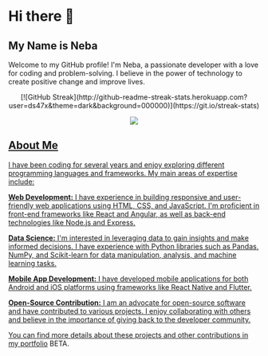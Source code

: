 # Hi there 👋

## My Name is Neba

<p>Welcome to my GitHub profile! I'm Neba, a passionate developer with a love for coding and problem-solving. I believe in the power of technology to create positive change and improve lives.</p>


<p align="center">[![GitHub Streak](http://github-readme-streak-stats.herokuapp.com?user=ds47x&theme=dark&background=000000)](https://git.io/streak-stats)</p>

<p align="center"><a href="https://github.com/anuraghazra/github-readme-stats"> 
   <img align="center" src="https://github-readme-stats.vercel.app/api?username=ds47x&show_icons=true&count_private=true&theme=tokyonight" />


<h2>About Me</h2>
<p>I have been coding for several years and enjoy exploring different programming languages and frameworks. My main areas of expertise include:</p>

<p><strong>Web Development:</strong> I have experience in building responsive and user-friendly web applications using HTML, CSS, and JavaScript. I'm proficient in front-end frameworks like React and Angular, as well as back-end technologies like Node.js and Express.</p>

<p><strong>Data Science:</strong> I'm interested in leveraging data to gain insights and make informed decisions. I have experience with Python libraries such as Pandas, NumPy, and Scikit-learn for data manipulation, analysis, and machine learning tasks.</p>

<p><strong>Mobile App Development:</strong> I have developed mobile applications for both Android and iOS platforms using frameworks like React Native and Flutter.</p>

<p><strong>Open-Source Contribution:</strong> I am an advocate for open-source software and have contributed to various projects. I enjoy collaborating with others and believe in the importance of giving back to the developer community.</p>


You can find more details about these projects and other contributions in my [portfolio](https://ds47x.github.io) BETA.

